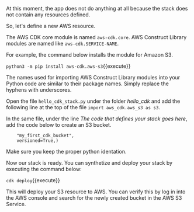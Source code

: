 
At this moment, the app does not do anything at all because the stack does not contain any resources defined. 

So, let's define a new AWS resource. 

The AWS CDK core module is named ```aws-cdk.core```. AWS Construct Library modules are named like ```aws-cdk.SERVICE-NAME```.

For example, the command below installs the module for Amazon S3.

`python3 -m pip install aws-cdk.aws-s3`{{execute}}

The names used for importing AWS Construct Library modules into your Python code are similar to their package names. Simply replace the hyphens with underscores. 

Open the file ```hello_cdk_stack.py``` under the folder *hello_cdk* and add the following line at the top of the file 
```import aws_cdk.aws_s3 as s3```.

In the same file, under the line *The code that defines your stack goes here*, add the code below to create an S3 bucket.

```bucket = s3.Bucket(self, 
    "my_first_cdk_bucket", 
    versioned=True,)
```

Make sure you keep the proper python identation.

Now our stack is ready. You can synthetize and deploy your stack by executing the command below:

`cdk deploy`{{execute}}

This will deploy your S3 resource to AWS. You can verify this by log in into the AWS console and search for the newly created bucket in the AWS S3 Service.

